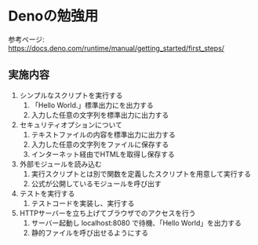 # Denoの勉強用

参考ページ: https://docs.deno.com/runtime/manual/getting_started/first_steps/

## 実施内容

1. シンプルなスクリプトを実行する
    1. 「Hello World.」標準出力にを出力する
    2. 入力した任意の文字列を標準出力に出力する
2. セキュリティオプションについて
    1. テキストファイルの内容を標準出力に出力する
    2. 入力した任意の文字列をファイルに保存する
    3. インターネット経由でHTMLを取得し保存する
3. 外部モジュールを読み込む
    1. 実行スクリプトとは別で関数を定義したスクリプトを用意して実行する
    2. 公式が公開しているモジュールを呼び出す
4. テストを実行する
    1. テストコードを実装し、実行する
5. HTTPサーバーを立ち上げてブラウザでのアクセスを行う
    1. サーバー起動し localhost:8080 で待機、「Hello World」を出力する
    2. 静的ファイルを呼び出せるようにする
